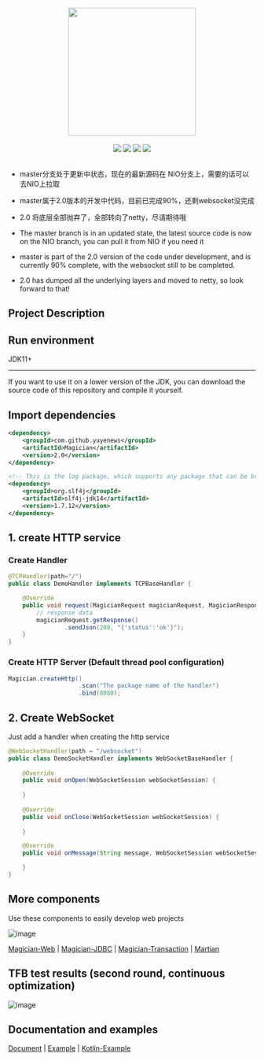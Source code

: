 <br/>

<div align=center>
<img width="260px;" src="https://user-images.githubusercontent.com/39583360/127732354-23e3dfbf-de92-450a-890b-2b491de30fd8.png"/>
</div>

<br/>

<div align=center>

<img src="https://img.shields.io/badge/licenes-MIT-brightgreen.svg"/>
<img src="https://img.shields.io/badge/jdk-11+-brightgreen.svg"/>
<img src="https://img.shields.io/badge/maven-3.5.4+-brightgreen.svg"/>
<img src="https://img.shields.io/badge/release-master-brightgreen.svg"/>

</div>
<br/>

<div align=center>
</div>

- master分支处于更新中状态，现在的最新源码在 NIO分支上，需要的话可以去NIO上拉取
- master属于2.0版本的开发中代码，目前已完成90%，还剩websocket没完成
- 2.0 将底层全部抛弃了，全部转向了netty，尽请期待哦

- The master branch is in an updated state, the latest source code is now on the NIO branch, you can pull it from NIO if you need it
- master is part of the 2.0 version of the code under development, and is currently 90% complete, with the websocket still to be completed.
- 2.0 has dumped all the underlying layers and moved to netty, so look forward to that!

## Project Description


## Run environment

JDK11+

---

If you want to use it on a lower version of the JDK, you can download the source code of this repository and compile it yourself.

## Import dependencies
```xml
<dependency>
    <groupId>com.github.yuyenews</groupId>
    <artifactId>Magician</artifactId>
    <version>2.0</version>
</dependency>

<!-- This is the log package, which supports any package that can be bridged with slf4j -->
<dependency>
    <groupId>org.slf4j</groupId>
    <artifactId>slf4j-jdk14</artifactId>
    <version>1.7.12</version>
</dependency>
```

## 1. create HTTP service
### Create Handler
```java
@TCPHandler(path="/")
public class DemoHandler implements TCPBaseHandler {

    @Override
    public void request(MagicianRequest magicianRequest, MagicianResponse response) {
        // response data
        magicianRequest.getResponse()
                .sendJson(200, "{'status':'ok'}");
    }
}
```

### Create HTTP Server (Default thread pool configuration)
```java
Magician.createHttp()
                    .scan("The package name of the handler")
                    .bind(8080);
```

## 2. Create WebSocket
Just add a handler when creating the http service
```java
@WebSocketHandler(path = "/websocket")
public class DemoSocketHandler implements WebSocketBaseHandler {
   
    @Override
    public void onOpen(WebSocketSession webSocketSession) {
     
    }
   
    @Override
    public void onClose(WebSocketSession webSocketSession) {
        
    }

    @Override
    public void onMessage(String message, WebSocketSession webSocketSession) {

    }
}
```

## More components

Use these components to easily develop web projects

![image](https://user-images.githubusercontent.com/39583360/127818314-350cb46b-4103-4b09-9722-dad38633cddd.png)

[Magician-Web](https://github.com/yuyenews/Magician-Web) | 
[Magician-JDBC](https://github.com/yuyenews/Magician-JDBC) | 
[Magician-Transaction](https://github.com/yuyenews/Magician-Transaction) | 
[Martian](https://github.com/yuyenews/Martian)

## TFB test results (second round, continuous optimization)
![image](https://user-images.githubusercontent.com/39583360/127732256-8b7c55a1-227a-4b8b-a0f6-d7e515f12fd3.png)

## Documentation and examples
[Document](http://magician-io.com/docs/en/index.html) | 
[Example](https://github.com/yuyenews/Magician-Example) | 
[Kotlin-Example](https://github.com/yuyenews/Magician-Kotlin-Example)